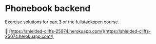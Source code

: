 # Phonebook backend

Exercise solutions for [part 3](https://fullstackopen.com/en/part3/) of the fullstackopen course.

🚀 [https://shielded-cliffs-25674.herokuapp.com/](https://shielded-cliffs-25674.herokuapp.com/)